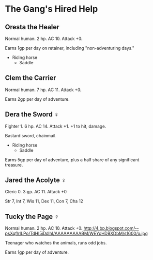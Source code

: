 # The Gang's Hired Help

## Oresta the Healer

Normal human.  2 hp.  AC 10.  Attack +0.

Earns 1gp per day on retainer, including "non-adventuring days."

* Riding horse
  * Saddle

## Clem the Carrier

Normal human.  7 hp.  AC 11.  Attack +0.

Earns 2gp per day of adventure.

## Dera the Sword ♀

Fighter 1.  6 hp.  AC 14.  Attack +1.  +1 to hit, damage.

Bastard sword, chainmail.

* Riding horse
  * Saddle

Earns 5gp per day of adventure, plus a half share of any significant treasure.

## Jared the Acolyte ♀

Cleric 0.  3 gp.  AC 11.  Attack +0

  Str 7, Int 7, Wis 11, Dex 11, Con 7, Cha 12

## Tucky the Page ♀

Normal human.  2 hp.  AC 10.  Attack +0.
http://4.bp.blogspot.com/--psXqfh1LPo/TdHI5iDdlhI/AAAAAAAAABM/WEYoHDBXDbM/s1600/o.jpg

Teenager who watches the animals, runs odd jobs.

Earns 1gp per day of adventure.
